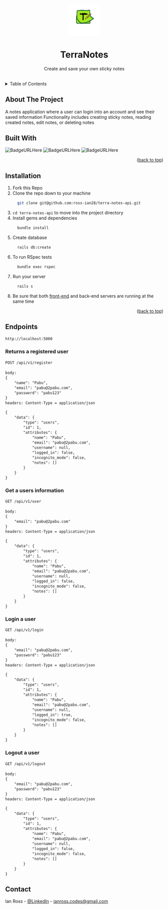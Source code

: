 <a name="readme-top"></a>


<!-- PROJECT LOGO -->
<br />
<div align="center">
  <img src="./logo.png" alt="Logo" width="20%" height="20%" >
  <h1 align="center">TerraNotes</h1>
  <p align="center">
    Create and save your own sticky notes
    <br />
    <br />
  </p>
</div>


<!-- TABLE OF CONTENTS -->
<details>
  <summary>Table of Contents</summary>
  <ol>
    <li>
      <a href="#about-the-project">About The Project</a>
      <ul>
        <li><a href="#built-with">Built With</a></li>
      </ul>
    </li>
      <li><a href="#installation">Installation</a></li>
    <li><a href="#usage">Usage</a></li>
    <li><a href="#contact">Contact</a></li>
  </ol>
</details>



## About The Project

A notes application where a user can login into an account and see their saved information
Functionality includes creating sticky notes, reading created notes, edit notes, or deleting notes



## Built With
  ![BadgeURLHere](https://img.shields.io/badge/Ruby_on_Rails-CC0000?style=for-the-badge&logo=ruby-on-rails&logoColor=white)
  ![BadgeURLHere](https://img.shields.io/badge/Ruby-CC342D?style=for-the-badge&logo=ruby&logoColor=white)
  ![BadgeURLHere](https://img.shields.io/badge/json-5E5C5C?style=for-the-badge&logo=json&logoColor=white)

  <p align="right">(<a href="#readme-top">back to top</a>)</p>

  
## Installation

1. Fork this Repo
2. Clone the repo down to your machine
   ```sh
     git clone git@github.com:ross-ian28/terra-notes-api.git
   ```
4. `cd terra-notes-api` to move into the project directory
5. Install gems and dependencies
   ```sh
     bundle install
   ```
6. Create database
   ```sh
     rails db:create
   ```
7. To run RSpec tests
   ```sh
     bundle exec rspec
   ```
8. Run your server
   ```sh
     rails s
   ```
9. Be sure that both <a href="https://github.com/ross-ian28/TerraNotesUI/tree/main">front-end</a> and back-end servers are running at the same time

<p align="right">(<a href="#readme-top">back to top</a>)</p>



## Endpoints
```
http://localhost:5000
```
### Returns a registered user
```
POST /api/v1/register

body: 
{
    "name": "Pabu",
    "email": "pabu@2pabu.com",
    "password": "pabu123"
}
headers: Content-Type = application/json
```
```
{
    "data": {
        "type": "users",
        "id": 1,
        "attributes": {
            "name": "Pabu",
            "email": "pabu@2pabu.com",
            "username": null,
            "logged_in": false,
            "incognito_mode": false,
            "notes": []
        }
    }
}
```
### Get a users information
```
GET /api/v1/user

body: 
{
    "email": "pabu@2pabu.com"
}
headers: Content-Type = application/json
```
```
{
    "data": {
        "type": "users",
        "id": 1,
        "attributes": {
            "name": "Pabu",
            "email": "pabu@2pabu.com",
            "username": null,
            "logged_in": false,
            "incognito_mode": false,
            "notes": []
        }
    }
}
```
### Login a user
```
GET /api/v1/login

body: 
{
    "email": "pabu@2pabu.com",
    "password": "pabu123"
}
headers: Content-Type = application/json
```
```
{
    "data": {
        "type": "users",
        "id": 1,
        "attributes": {
            "name": "Pabu",
            "email": "pabu@2pabu.com",
            "username": null,
            "logged_in": true,
            "incognito_mode": false,
            "notes": []
        }
    }
}
```
### Logout a user
```
GET /api/v1/logout

body: 
{
    "email": "pabu@2pabu.com",
    "password": "pabu123"
}
headers: Content-Type = application/json
```
```
{
    "data": {
        "type": "users",
        "id": 1,
        "attributes": {
            "name": "Pabu",
            "email": "pabu@2pabu.com",
            "username": null,
            "logged_in": false,
            "incognito_mode": false,
            "notes": []
        }
    }
}
```
## Contact

Ian Ross - [@LinkedIn](https://github.com/ross-ian28) - ianross.codes@gmail.com
